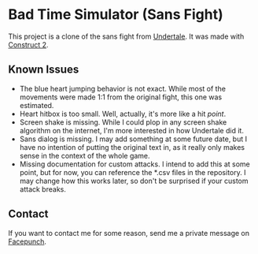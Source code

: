 # Bad Time Simulator (Sans Fight)
This project is a clone of the sans fight from [Undertale](http://undertale.com/).
It was made with [Construct 2](https://www.scirra.com/construct2).

Known Issues
------------
- The blue heart jumping behavior is not exact. While most of the movements were made 1:1 from the original fight, this one was estimated.
- Heart hitbox is too small. Well, actually, it's more like a hit _point_.
- Screen shake is missing. While I could plop in any screen shake algorithm on the internet, I'm more interested in how Undertale did it.
- Sans dialog is missing. I may add something at some future date, but I have no intention of putting the original text in, as it really only makes sense in the context of the whole game.
- Missing documentation for custom attacks. I intend to add this at some point, but for now, you can reference the *.csv files in the repository. I may change how this works later, so don't be surprised if your custom attack breaks.

Contact
-------
If you want to contact me for some reason, send me a private message on [Facepunch](https://facepunch.com/private.php?do=newpm&u=13155).
